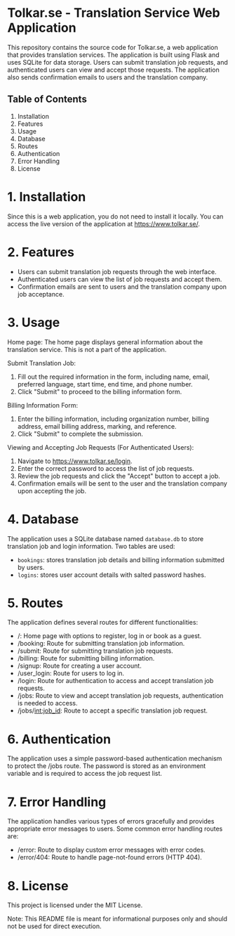 Tolkar.se - Translation Service Web Application
==============================================

This repository contains the source code for Tolkar.se, a web application that provides translation services. The application is built using Flask and uses SQLite for data storage. Users can submit translation job requests, and authenticated users can view and accept those requests. The application also sends confirmation emails to users and the translation company.

Table of Contents
-----------------
1. Installation
2. Features
3. Usage
4. Database
5. Routes
6. Authentication
7. Error Handling
8. License

# 1. Installation

Since this is a web application, you do not need to install it locally. You can access the live version of the application at https://www.tolkar.se/.

# 2. Features

- Users can submit translation job requests through the web interface.
- Authenticated users can view the list of job requests and accept them.
- Confirmation emails are sent to users and the translation company upon job acceptance.

# 3. Usage

Home page: The home page displays general information about the translation service. 
This is not a part of the application.

Submit Translation Job:

1. Fill out the required information in the form, including name, email, preferred language, start time, end time, and phone number.
2. Click "Submit" to proceed to the billing information form.

Billing Information Form:

1. Enter the billing information, including organization number, billing address, email billing address, marking, and reference.
2. Click "Submit" to complete the submission.

Viewing and Accepting Job Requests (For Authenticated Users):

1. Navigate to https://www.tolkar.se/login.
2. Enter the correct password to access the list of job requests.
3. Review the job requests and click the "Accept" button to accept a job.
4. Confirmation emails will be sent to the user and the translation company upon accepting the job.

# 4. Database

The application uses a SQLite database named `database.db` to store translation job and login information. Two tables are used:

- `bookings`: stores translation job details and billing information submitted by users.
- `logins`: stores user account details with salted password hashes.

# 5. Routes

The application defines several routes for different functionalities:

- /: Home page with options to register, log in or book as a guest.
- /booking: Route for submitting translation job information.
- /submit: Route for submitting translation job requests.
- /billing: Route for submitting billing information.
- /signup: Route for creating a user account.
- /user_login: Route for users to log in.
- /login: Route for authentication to access and accept translation job requests.
- /jobs: Route to view and accept translation job requests, authentication is needed to access.
- /jobs/<int:job_id>: Route to accept a specific translation job request.

# 6. Authentication

The application uses a simple password-based authentication mechanism to protect the /jobs route. The password is stored as an environment variable and is required to access the job request list.

# 7. Error Handling

The application handles various types of errors gracefully and provides appropriate error messages to users. Some common error handling routes are:

- /error: Route to display custom error messages with error codes.
- /error/404: Route to handle page-not-found errors (HTTP 404).

# 8. License

This project is licensed under the MIT License.

Note: This README file is meant for informational purposes only and should not be used for direct execution.
